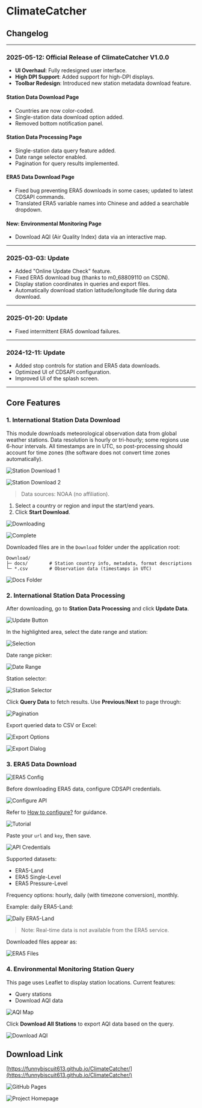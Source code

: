 # ClimateCatcher

## Changelog

---

### 2025-05-12: Official Release of ClimateCatcher V1.0.0

* **UI Overhaul**: Fully redesigned user interface.
* **High DPI Support**: Added support for high-DPI displays.
* **Toolbar Redesign**: Introduced new station metadata download feature.

#### Station Data Download Page

* Countries are now color-coded.
* Single-station data download option added.
* Removed bottom notification panel.

#### Station Data Processing Page

* Single-station data query feature added.
* Date range selector enabled.
* Pagination for query results implemented.

#### ERA5 Data Download Page

* Fixed bug preventing ERA5 downloads in some cases; updated to latest CDSAPI commands.
* Translated ERA5 variable names into Chinese and added a searchable dropdown.

#### New: Environmental Monitoring Page

* Download AQI (Air Quality Index) data via an interactive map.

---

### 2025-03-03: Update

* Added "Online Update Check" feature.
* Fixed ERA5 download bug (thanks to m0\_68809110 on CSDN).
* Display station coordinates in queries and export files.
* Automatically download station latitude/longitude file during data download.

---

### 2025-01-20: Update

* Fixed intermittent ERA5 download failures.

---

### 2024-12-11: Update

* Added stop controls for station and ERA5 data downloads.
* Optimized UI of CDSAPI configuration.
* Improved UI of the splash screen.

---

## Core Features

### 1. International Station Data Download

This module downloads meteorological observation data from global weather stations. Data resolution is hourly or tri-hourly; some regions use 6-hour intervals. All timestamps are in UTC, so post-processing should account for time zones (the software does not convert time zones automatically).

![Station Download 1](https://cdn.nlark.com/yuque/0/2025/png/56568744/1747061720534-aa4b1c4d-4356-4227-b985-0d7c9e235435.png)

![Station Download 2](https://cdn.nlark.com/yuque/0/2025/png/56568744/1747061738103-56a55266-4c6b-4319-8f83-4e0b38d42d80.png)

> Data sources: NOAA (no affiliation).

1. Select a country or region and input the start/end years.
2. Click **Start Download**.

![Downloading](https://cdn.nlark.com/yuque/0/2025/png/56568744/1747061799003-bc1fbc8d-beb6-4331-be17-d122b5486306.png)

![Complete](https://cdn.nlark.com/yuque/0/2025/png/56568744/1747061828431-1a0e1f93-9657-4588-9e8b-12209ffa9431.png)

Downloaded files are in the `Download` folder under the application root:

```
Download/
├─ docs/        # Station country info, metadata, format descriptions
└─ *.csv        # Observation data (timestamps in UTC)
```

![Docs Folder](https://cdn.nlark.com/yuque/0/2025/png/56568744/1747061965065-2c71bd2b-3cdd-439c-baee-5c8438f4ce79.png)

### 2. International Station Data Processing

After downloading, go to **Station Data Processing** and click **Update Data**.

![Update Button](https://cdn.nlark.com/yuque/0/2025/png/56568744/1747062107157-de28c62e-5a8b-43c8-9aa8-67b2e92ebe53.png)

In the highlighted area, select the date range and station:

![Selection](https://cdn.nlark.com/yuque/0/2025/png/56568744/1747062162835-58230c57-d1a8-4fc0-ba5e-daa8c54be4e9.png)

Date range picker:

![Date Range](https://cdn.nlark.com/yuque/0/2025/png/56568744/1747062208762-b0407cca-033d-4827-9d66-fb5be9c229cc.png)

Station selector:

![Station Selector](https://cdn.nlark.com/yuque/0/2025/png/56568744/1747062224817-9b7b134f-ba44-4618-9979-2691f633fcf3.png)

Click **Query Data** to fetch results. Use **Previous**/**Next** to page through:

![Pagination](https://cdn.nlark.com/yuque/0/2025/png/56568744/1747062277598-e2e811a6-d645-4633-a8e8-e2aaa61ce301.png)

Export queried data to CSV or Excel:

![Export Options](https://cdn.nlark.com/yuque/0/2025/png/56568744/1747062351538-f7356f93-81dd-4bbb-afc3-159c88a934f9.png)

![Export Dialog](https://cdn.nlark.com/yuque/0/2025/png/56568744/1747062365914-ce61e9df-4a27-4af9-a86e-25946a0cc0c2.png)

### 3. ERA5 Data Download

![ERA5 Config](https://cdn.nlark.com/yuque/0/2025/png/56568744/1747062511705-e15559ee-6201-4aab-86c8-2214e689f920.png)

Before downloading ERA5 data, configure CDSAPI credentials.

![Configure API](https://cdn.nlark.com/yuque/0/2025/png/56568744/1747062524909-19c59bed-052b-420c-9f7a-87d10d08122e.png)

Refer to [How to configure?](https://blog.csdn.net/qq_44907989/article/details/147776332?spm=1011.2415.3001.5331) for guidance.

![Tutorial](https://cdn.nlark.com/yuque/0/2025/png/56568744/1747062611697-20fd8e39-f284-4fd0-806d-cfc6f2a9a2c4.png)

Paste your `url` and `key`, then save.

![API Credentials](https://i-blog.csdnimg.cn/direct/7da943e7b4a04eca947e5bc384c655a3.png)

Supported datasets:

* ERA5-Land
* ERA5 Single-Level
* ERA5 Pressure-Level

Frequency options: hourly, daily (with timezone conversion), monthly.

Example: daily ERA5-Land:

![Daily ERA5-Land](https://cdn.nlark.com/yuque/0/2025/png/56568744/1747062756112-9325d4be-9cf5-42c3-bfee-ea5270e4d075.png)

> Note: Real-time data is not available from the ERA5 service.

Downloaded files appear as:

![ERA5 Files](https://cdn.nlark.com/yuque/0/2025/png/56568744/1747062847076-893d96b0-730f-4a01-b84f-a431c32b6bb7.png)

### 4. Environmental Monitoring Station Query

This page uses Leaflet to display station locations. Current features:

* Query stations
* Download AQI data

![AQI Map](https://cdn.nlark.com/yuque/0/2025/png/56568744/1747063300894-d599d326-4e18-4b7d-a12d-9f3e6c9a6bf1.png)

Click **Download All Stations** to export AQI data based on the query.

![Download AQI](https://cdn.nlark.com/yuque/0/2025/png/56568744/1747063335614-e009fc39-12b5-4dc8-a4f3-6cc75e48a58b.png)

## Download Link

[https://funnybiscuit613.github.io/ClimateCatcher/](https://funnybiscuit613.github.io/ClimateCatcher/)

![GitHub Pages](https://cdn.nlark.com/yuque/0/2025/png/56568744/1747064116469-33cdca98-a326-44c9-9d02-9abf162da6a3.png)

![Project Homepage](https://cdn.nlark.com/yuque/0/2025/png/56568744/1747064126877-c14f34e3-dabc-4805-bfb7-ecf66b34f82a.png)
